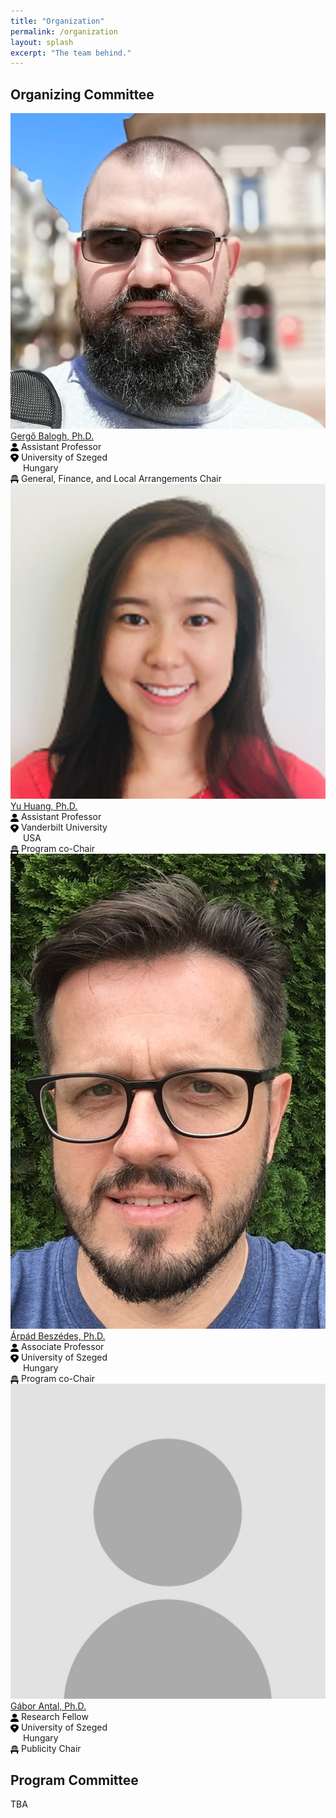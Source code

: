 ```yaml
---
title: "Organization"
permalink: /organization
layout: splash
excerpt: "The team behind."
---
```


## Organizing Committee

<p class="align-center">
<div class="three-column">
  <img class="align-center selfy" alt="gergo-balogh" src="assets/images/gergo_balogh.jpg"/>
  <a class="name" href="https://www.inf.u-szeged.hu/~geryxyz">Gergő Balogh, Ph.D.</a><br/>
  <span class="emph">
    <img src="assets/images/icon_person.svg" style="vertical-align: middle;" width="13" height="13"> Assistant Professor<br/> 
    <img src="assets/images/icon_location.svg" style="vertical-align: middle;" width="13" height="13"> University of Szeged<br/>
    <img src="https://flagcdn.com/16x12/hu.png" style="vertical-align: middle;" width="16" height="12"> Hungary<br/>
    <img src="assets/images/icon_chair.svg" style="vertical-align: middle;" width="13" height="13"> General, Finance, and Local Arrangements Chair
  </span>
</div>
<div class="three-column">
  <img class="align-center selfy" alt="yu-huang" src="assets/images/yu_huang.png"/>
  <a class="name" href="https://yuhuang-lab.github.io/">Yu Huang, Ph.D.</a><br/>
  <span class="emph">
    <img src="assets/images/icon_person.svg" style="vertical-align: middle;" width="13" height="13"> Assistant Professor<br/> 
    <img src="assets/images/icon_location.svg" style="vertical-align: middle;" width="13" height="13"> Vanderbilt University<br/>
    <img src="https://flagcdn.com/16x12/us.png" style="vertical-align: middle;" width="16" height="12"> USA<br/>
    <img src="assets/images/icon_chair.svg" style="vertical-align: middle;" width="13" height="13"> Program co-Chair
  </span>
</div>
<div class="three-column">
    <img class="align-center selfy" alt="arpad-beszedes" src="assets/images/arpad_beszedes.jpg"/>
    <a class="name" href="http://www.inf.u-szeged.hu/~beszedes/eng/index.html">Árpád Beszédes, Ph.D.</a><br/>
    <span class="emph">
      <img src="assets/images/icon_person.svg" style="vertical-align: middle;" width="13" height="13"> Associate Professor <br/> 
      <img src="assets/images/icon_location.svg" style="vertical-align: middle;" width="13" height="13"> University of Szeged<br/>
      <img src="https://flagcdn.com/16x12/hu.png" style="vertical-align: middle;" width="16" height="12"> Hungary<br/>
      <img src="assets/images/icon_chair.svg" style="vertical-align: middle;" width="13" height="13"> Program co-Chair
    </span>
</div>
<div class="three-column">
    <img class="align-center selfy" alt="arpad-beszedes" src="assets/images/no_pic.jpg"/>
    <a class="name" href="http://www.inf.u-szeged.hu/~antal">Gábor Antal, Ph.D.</a><br/>
    <span class="emph">
      <img src="assets/images/icon_person.svg" style="vertical-align: middle;" width="13" height="13"> Research Fellow <br/> 
      <img src="assets/images/icon_location.svg" style="vertical-align: middle;" width="13" height="13"> University of Szeged<br/>
      <img src="https://flagcdn.com/16x12/hu.png" style="vertical-align: middle;" width="16" height="12"> Hungary<br/>
      <img src="assets/images/icon_chair.svg" style="vertical-align: middle;" width="13" height="13"> Publicity Chair
    </span>
</div>

</p>

## Program Committee

TBA
